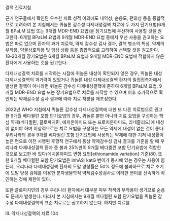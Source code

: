 결핵 진료지침

근거 연구들에서 확인된 우수한 치료 성적 이외에도 내약성, 순응도, 편의성 등을 종합적으로 고려하여 본 지침에서는 퀴놀론 감수성 다제내성결핵 치료에 두 가지 단기요법(6개월 BPaLM 요법 또는 9개월 MDR-END 요법)을 장기요법에 우선하여 사용할 것을 권고한다. 6개월 BPaLM 요법과 9개월 MDR-END 요법 중에서 우선 사용을 권고하는 요법은 따로 없으며 환자의 과거 치료력, 약제 감수성 검사 결과, 결핵 병소의 특성, 약제의 부작용, 약물상호작용 및 임상 상황 등을 종합적으로 고려하여 선택할 것을 권고한다. 18-20개월 장기요법은 6개월 BPaLM 요법과 9개월 MDR-END 요법에 적합하지 않은 환자에게 사용하는 것을 권고한다.

다제내성결핵 치료를 시작하는 시점에 퀴놀론 내성이 확인되지 않은 경우, 퀴놀론 내성 다제내성결핵의 과거력이 있었거나 퀴놀론 내성 다제내성결핵 환자의 밀접접촉자에서 발생한 결핵이 아니라면 퀴놀론 감수성 다제내성결핵에 준하여 6개월 BPaLM 요법, 9개월 MDR-END 요법 또는 장기요법으로 치료를 시작할 수 있으며 이후 추가적으로 확인되는 약제감수성 검사 결과에 따라 치료 처방을 재조정한다.

2022년 WHO 지침에서 퀴놀론 감수성 다제내성결핵에 대한 또 다른 치료법으로 권고한 9개월 베다퀼린 포함 단기요법의 경우, 퀴놀론 뿐만 아니라 치료 요법을 구성하는 핵심 약제(베다퀼린, 클로파지민, 에치온아미드 또는 프로치온아미드, 리네졸리드)에 내성이 없어야 하며 이상적으로는 치료 요법을 구성하는 모든 약제에 내성이 없는 것이 좋다. 우리나라의 경우 9개월 베다퀼린 포함 단기요법에 사용되는 약제에 대한 기저 내성률이 높은 편으로 이전 시행된 후향적 연구에서 통상 약제감수성 검사 결과를 기준을 할 때 우리나라 다제내성결핵 환자 중 불과 25%만이 9개월 베다퀼린 포함 단기요법에 적합한 것으로 보고한 바 있다(에치온아미드 변형 요법[ethionamide variation] 기준)80. 또한 9개월 베다퀼린 포함 단기요법은 inhA와 katG 변이가 동시에 있는 경우는 사용이 힘든데, 우리나라 다제내성결핵 환자의 도말 양성률은 50% 정도에 불과하므로 치료 초기에 도말 양성 검체를 이용한 분자생물학적 약제감수성검사로 이러한 변이를 신속하게 확인하는 것에 제한이 있다.

또한 클로파지민의 경우 우리나라 환자에서 대부분 피부 착색의 부작용이 생기므로 순응도 문제가 발생한다. 따라서 본 지침에서는 9개월 베다퀼린 포함 단기요법을 퀴놀론 감수성 다제내성결핵의 표준 치료로는 권고하지 않는다. 하지만 치료를

III. 약제내성결핵의 치료 <PAGE>104